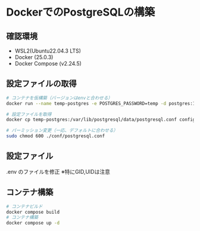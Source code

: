 # DockerでのPostgreSQLの構築

## 確認環境
- WSL2(Ubuntu22.04.3 LTS)
- Docker (25.0.3)
- Docker Compose (v2.24.5)

## 設定ファイルの取得
```bash
# コンテナを仮構築（バージョンはenvと合わせる）
docker run --name temp-postgres -e POSTGRES_PASSWORD=temp -d postgres:16.2

# 設定ファイルを取得
docker cp temp-postgres:/var/lib/postgresql/data/postgresql.conf config/postgresql.conf 

# パーミッション変更（一応、デフォルトに合わせる）
sudo chmod 600 ./conf/postgresql.conf 
```

## 設定ファイル
.env のファイルを修正
※特にGID,UIDは注意

## コンテナ構築
```bash
# コンテナビルド
docker compose build
# コンテナ構築
docker compose up -d
```
